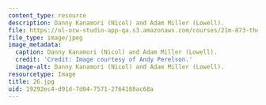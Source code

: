 ```yaml
---
content_type: resource
description: Danny Kanamori (Nicol) and Adam Miller (Lowell).
file: https://ol-ocw-studio-app-qa.s3.amazonaws.com/courses/21m-873-theater-arts-topics-fall-2004-january-iap-2005/19292ec4d91d7d0475712764188ac68a_26.jpg
file_type: image/jpeg
image_metadata:
  caption: Danny Kanamori (Nicol) and Adam Miller (Lowell).
  credit: 'Credit: Image courtesy of Andy Perelson.'
  image-alt: Danny Kanamori (Nicol) and Adam Miller (Lowell).
resourcetype: Image
title: 26.jpg
uid: 19292ec4-d91d-7d04-7571-2764188ac68a
---
```

